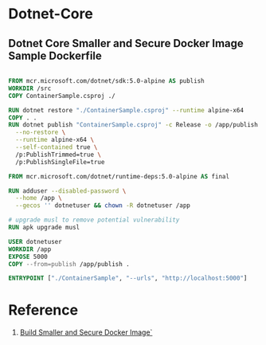 # Dotnet-Core



## Dotnet Core Smaller and Secure Docker Image Sample Dockerfile

```dockerfile

FROM mcr.microsoft.com/dotnet/sdk:5.0-alpine AS publish
WORKDIR /src
COPY ContainerSample.csproj ./

RUN dotnet restore "./ContainerSample.csproj" --runtime alpine-x64
COPY . .
RUN dotnet publish "ContainerSample.csproj" -c Release -o /app/publish \
  --no-restore \
  --runtime alpine-x64 \
  --self-contained true \
  /p:PublishTrimmed=true \
  /p:PublishSingleFile=true

FROM mcr.microsoft.com/dotnet/runtime-deps:5.0-alpine AS final

RUN adduser --disabled-password \
  --home /app \
  --gecos '' dotnetuser && chown -R dotnetuser /app

# upgrade musl to remove potential vulnerability
RUN apk upgrade musl

USER dotnetuser
WORKDIR /app
EXPOSE 5000
COPY --from=publish /app/publish .

ENTRYPOINT ["./ContainerSample", "--urls", "http://localhost:5000"]

```




# Reference
1. [Build Smaller and Secure Docker Image`](https://thorsten-hans.com/how-to-build-smaller-and-secure-docker-images-for-net5)
